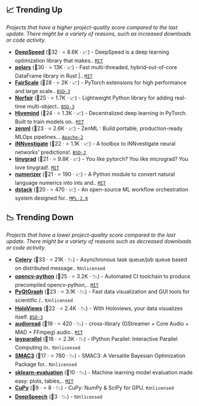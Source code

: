 ## 📈 Trending Up

_Projects that have a higher project-quality score compared to the last update. There might be a variety of reasons, such as increased downloads or code activity._

- <b><a href="https://github.com/microsoft/DeepSpeed">DeepSpeed</a></b> (🥇32 ·  ⭐ 8.6K · 📈) - DeepSpeed is a deep learning optimization library that makes.. <code><a href="http://bit.ly/34MBwT8">MIT</a></code> <code><img src="https://git.io/JLy1Q" style="display:inline;" width="13" height="13"></code>
- <b><a href="https://github.com/pola-rs/polars">polars</a></b> (🥈30 ·  ⭐ 13K · 📈) - Fast multi-threaded, hybrid-out-of-core DataFrame library in Rust |.. <code><a href="http://bit.ly/34MBwT8">MIT</a></code>
- <b><a href="https://github.com/facebookresearch/fairscale">FairScale</a></b> (🥈28 ·  ⭐ 2K · 📈) - PyTorch extensions for high performance and large scale.. <code><a href="http://bit.ly/3aKzpTv">BSD-3</a></code> <code><img src="https://git.io/JLy1Q" style="display:inline;" width="13" height="13"></code>
- <b><a href="https://github.com/tryolabs/norfair">Norfair</a></b> (🥈25 ·  ⭐ 1.7K · 📈) - Lightweight Python library for adding real-time multi-object.. <code><a href="http://bit.ly/3aKzpTv">BSD-3</a></code>
- <b><a href="https://github.com/learning-at-home/hivemind">Hivemind</a></b> (🥉24 ·  ⭐ 1.3K · 📈) - Decentralized deep learning in PyTorch. Built to train models on.. <code><a href="http://bit.ly/34MBwT8">MIT</a></code>
- <b><a href="https://github.com/zenml-io/zenml">zenml</a></b> (🥉23 ·  ⭐ 2.6K · 📈) - ZenML : Build portable, production-ready MLOps pipelines... <code><a href="http://bit.ly/3nYMfla">Apache-2</a></code>
- <b><a href="https://github.com/albermax/innvestigate">iNNvestigate</a></b> (🥉22 ·  ⭐ 1.1K · 📈) - A toolbox to iNNvestigate neural networks' predictions!. <code><a href="http://bit.ly/3rqEWVr">BSD-2</a></code> <code><img src="https://git.io/JLy1A" style="display:inline;" width="13" height="13"></code>
- <b><a href="https://github.com/geohot/tinygrad">tinygrad</a></b> (🥈21 ·  ⭐ 9.8K · 📈) - You like pytorch? You like micrograd? You love tinygrad!. <code><a href="http://bit.ly/34MBwT8">MIT</a></code> <code><img src="https://git.io/JLy1Q" style="display:inline;" width="13" height="13"></code>
- <b><a href="https://github.com/jaidevd/numerizer">numerizer</a></b> (🥉21 ·  ⭐ 190 · 📈) - A Python module to convert natural language numerics into ints and.. <code><a href="http://bit.ly/34MBwT8">MIT</a></code>
- <b><a href="https://github.com/dstackai/dstack">dstack</a></b> (🥉20 ·  ⭐ 470 · 📈) - An open-source ML workflow orchestration system designed for.. <code><a href="http://bit.ly/3postzC">MPL-2.0</a></code>

## 📉 Trending Down

_Projects that have a lower project-quality score compared to the last update. There might be a variety of reasons such as decreased downloads or code activity._

- <b><a href="https://github.com/celery/celery">Celery</a></b> (🥇33 ·  ⭐ 21K · 📉) - Asynchronous task queue/job queue based on distributed message.. <code>❗Unlicensed</code>
- <b><a href="https://github.com/opencv/opencv-python">opencv-python</a></b> (🥈25 ·  ⭐ 3.2K · 📉) - Automated CI toolchain to produce precompiled opencv-python,.. <code><a href="http://bit.ly/34MBwT8">MIT</a></code>
- <b><a href="https://github.com/pyqtgraph/pyqtgraph">PyQtGraph</a></b> (🥉23 ·  ⭐ 3.1K · 📉) - Fast data visualization and GUI tools for scientific /.. <code>❗Unlicensed</code>
- <b><a href="https://github.com/holoviz/holoviews">HoloViews</a></b> (🥉22 ·  ⭐ 2.4K · 📉) - With Holoviews, your data visualizes itself. <code><a href="http://bit.ly/3aKzpTv">BSD-3</a></code> <code><img src="https://git.io/JLy1E" style="display:inline;" width="13" height="13"></code>
- <b><a href="https://github.com/beetbox/audioread">audioread</a></b> (🥉19 ·  ⭐ 420 · 📉) - cross-library (GStreamer + Core Audio + MAD + FFmpeg) audio.. <code><a href="http://bit.ly/34MBwT8">MIT</a></code>
- <b><a href="https://github.com/ipython/ipyparallel">ipyparallel</a></b> (🥉18 ·  ⭐ 2.3K · 📉) - IPython Parallel: Interactive Parallel Computing in.. <code>❗Unlicensed</code> <code><img src="https://git.io/JLy1E" style="display:inline;" width="13" height="13"></code>
- <b><a href="https://github.com/automl/SMAC3">SMAC3</a></b> (🥉17 ·  ⭐ 780 · 📉) - SMAC3: A Versatile Bayesian Optimization Package for.. <code>❗Unlicensed</code>
- <b><a href="https://github.com/edublancas/sklearn-evaluation">sklearn-evaluation</a></b> (🥉10 · 📉) - Machine learning model evaluation made easy: plots, tables,.. <code><a href="http://bit.ly/34MBwT8">MIT</a></code> <code><img src="https://git.io/JLy1F" style="display:inline;" width="13" height="13"></code>
- <b><a href="{}">CuPy</a></b> (🥉9 ·  ⭐ 8 · 📉) - CuPy: NumPy & SciPy for GPU. <code>❗Unlicensed</code>
- <b><a href="{}">DeepSpeech</a></b> (🥉3 · 📉) -  <code>❗Unlicensed</code> <code><img src="https://git.io/JLy1A" style="display:inline;" width="13" height="13"></code>

